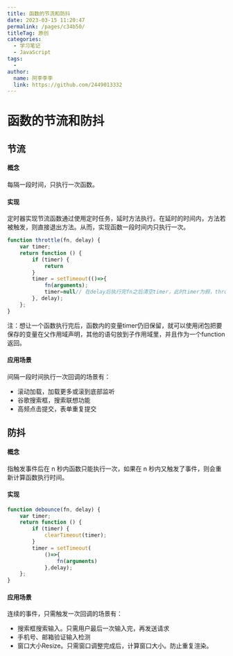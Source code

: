 ```yaml
---
title: 函数的节流和防抖
date: 2023-03-15 11:20:47
permalink: /pages/c34b50/
titleTag: 原创
categories:
  - 学习笔记
  - JavaScript
tags:
  - 
author: 
  name: 阿李李李
  link: https://github.com/2449013332
---
```

# 函数的节流和防抖

## 节流

#### 概念

每隔一段时间，只执行一次函数。

#### 实现

定时器实现节流函数通过使用定时任务，延时方法执行。在延时的时间内，方法若被触发，则直接退出方法。从而，实现函数一段时间内只执行一次。

```js
function throttle(fn, delay) {
    var timer; 
    return function () {
        if (timer) {
            return
        }
        timer = setTimeout(()=>{
            fn(arguments);
            timer=null// 在delay后执行完fn之后清空timer，此时timer为假，throttle触发可以进入计时器
        }, delay);
    };
}

```

注：想让一个函数执行完后，函数内的变量timer仍旧保留，就可以使用闭包把要保存的变量在父作用域声明，其他的语句放到子作用域里，并且作为一个function返回。

#### 应用场景

间隔一段时间执行一次回调的场景有：

- 滚动加载，加载更多或滚到底部监听
- 谷歌搜索框，搜索联想功能
- 高频点击提交，表单重复提交

## 防抖

#### 概念

指触发事件后在 n 秒内函数只能执行一次，如果在 n 秒内又触发了事件，则会重新计算函数执行时间。

#### 实现

```js
function debounce(fn, delay) {
    var timer; 
    return function () {
        if (timer) {
            clearTimeout(timer);
        }
        timer = setTimeout(
            ()=>{
                fn(arguments)
            },delay);
    };
}
```

#### 应用场景

连续的事件，只需触发一次回调的场景有：

- 搜索框搜索输入。只需用户最后一次输入完，再发送请求
- 手机号、邮箱验证输入检测
- 窗口大小Resize。只需窗口调整完成后，计算窗口大小。防止重复渲染。